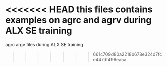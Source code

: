 <<<<<<< HEAD
this files contains examples on agrc and agrv during ALX SE training
=======
agrc argv files during ALX SE training
>>>>>>> 661c709d80a2218b678e324d7fce447df496ea5a
